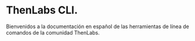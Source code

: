 
# ThenLabs CLI.

Bienvenidos a la documentación en español de las herramientas de línea de comandos de la comunidad ThenLabs.

